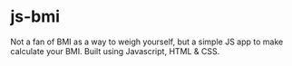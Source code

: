 # js-bmi
Not a fan of BMI as a way to weigh yourself, but a simple JS app to make calculate your BMI. Built using Javascript, HTML & CSS. 
